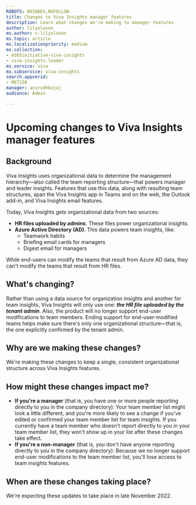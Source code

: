 ```yaml
---
ROBOTS: NOINDEX,NOFOLLOW
title: Changes to Viva Insights manager features
description: Learn what changes we're making to manager features
author: lilyolason
ms.author: v-lilyolason
ms.topic: article
ms.localizationpriority: medium 
ms.collection: 
- m365initiative-viva-insights 
- viva-insights-leader
ms.service: viva 
ms.subservice: viva-insights 
search.appverid: 
- MET150 
manager: anirudhbajaj
audience: Admin

---
```


# Upcoming changes to Viva Insights manager features

## Background

Viva Insights uses organizational data to determine the management hierarchy—also called the team reporting structure—that powers manager and leader insights. Features that use this data, along with resulting team structures, span the Viva Insights app in Teams and on the web, the Outlook add-in, and Viva Insights email features.

Today, Viva Insights gets organizational data from two sources: 

* **HR files uploaded by admins**. These files power organizational insights.
* **Azure Active Directory (AD)**. This data powers team insights, like:
    * Teamwork habits
    * Briefing email cards for managers
    * Digest email for managers

While end-users can modify the teams that result from Azure AD data, they can't modify the teams that result from HR files.

## What's changing?

Rather than using a data source for organization insights and another for team insights, Viva Insights will only use one: ***the HR file uploaded by the tenant admin***. Also, the product will no longer support end-user modifications to team members. Ending support for end-user-modified teams helps make sure there's only one organizational structure—that is, the one explicitly confirmed by the tenant admin.

## Why are we making these changes?

We're making these changes to keep a single, consistent organizational structure across Viva Insights features.

## How might these changes impact me?

* **If you're a manager** (that is, you have one or more people reporting directly to you in the company directory): Your team member list might look a little different, and you're more likely to see a change if you've edited or confirmed your team member list for team insights. If you currently have a team member who doesn't report directly to you in your team member list, they won't show up in your list after these changes take effect.
* **If you're a non-manager** (that is, you don't have anyone reporting directly to you in the company directory): Because we no longer support end-user modifications to the team member list, you'll lose access to team insights features.

## When are these changes taking place?

We're expecting these updates to take place in late November 2022.

 
